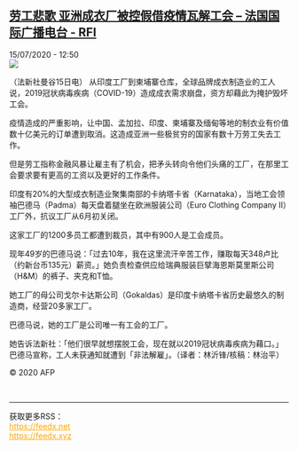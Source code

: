 <!--1594814106000-->
[劳工悲歌 亚洲成衣厂被控假借疫情瓦解工会 – 法国国际广播电台 - RFI](http://www.rfi.fr//cn/contenu/20200715-%E5%8A%B3%E5%B7%A5%E6%82%B2%E6%AD%8C-%E4%BA%9A%E6%B4%B2%E6%88%90%E8%A1%A3%E5%8E%82%E8%A2%AB%E6%8E%A7%E5%81%87%E5%80%9F%E7%96%AB%E6%83%85%E7%93%A6%E8%A7%A3%E5%B7%A5%E4%BC%9A)
------

<div>15/07/2020 - 12:50</div><img src="https://s.rfi.fr/media/display/aa0c0d00-c68e-11ea-87ca-005056bf87d6/w:310/p:16x9/int0013b.200715185001.jpg"><div class="t-content__body u-clearfix"><div class="m-interstitial"></div><p>（法新社曼谷15日电）    从印度工厂到柬埔寨仓库，全球品牌成衣制造业的工人说，2019冠状病毒疾病（COVID-19）造成成衣需求崩盘，资方却藉此为掩护毁坏工会。</p><p>    疫情造成的严重影响，让中国、孟加拉、印度、柬埔寨及缅甸等地的制衣业有价值数十亿美元的订单遭到取消。这造成亚洲一些极贫穷的国家有数十万劳工失去工作。</p><p>    但是劳工指称金融风暴让雇主有了机会，把矛头转向令他们头痛的工厂，在那里工会要求要有更高的工资以及更好的工作条件。</p><p>    印度有20%的大型成衣制造业聚集南部的卡纳塔卡省（Karnataka），当地工会领袖巴德马（Padma）每天盘着腿坐在欧洲服装公司（Euro Clothing Company II）工厂外，抗议工厂从6月初关闭。</p><p>    这家工厂的1200多员工都遭到裁员，其中有900人是工会成员。</p><p>    现年49岁的巴德马说：「过去10年，我在这里流汗辛苦工作，赚取每天348卢比（约新台币135元）薪资。」她负责检查供应给瑞典服装巨擘海恩斯莫里斯公司（H&M）的裤子、夹克和T恤。</p><p>    她工厂的母公司戈尔卡达斯公司（Gokaldas）是印度卡纳塔卡省历史最悠久的制造商，经营20多家工厂。</p><p>    巴德马说，她的工厂是公司唯一有工会的工厂。</p><p>    她告诉法新社：「他们很早就想摆脱工会，现在就以2019冠状病毒疾病为藉口。」巴德马宣称，工人未获通知就遭到「非法解雇」。（译者：林沂锋/核稿：林治平）</p><p class="t-copyright">© 2020 AFP</p>        </div><br><hr><div>获取更多RSS：<br><a href="https://feedx.net" style="color:orange" target="_blank">https://feedx.net</a> <br><a href="https://feedx.xyz" style="color:orange" target="_blank">https://feedx.xyz</a><br></div>
